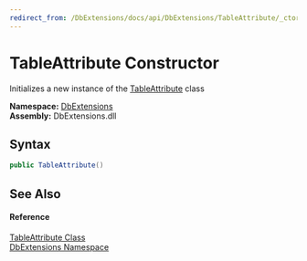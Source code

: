```yaml
---
redirect_from: /DbExtensions/docs/api/DbExtensions/TableAttribute/_ctor.html
---
```


TableAttribute Constructor
==========================
Initializes a new instance of the [TableAttribute][1] class
  
**Namespace:** [DbExtensions][2]  
**Assembly:** DbExtensions.dll

Syntax
------

```csharp
public TableAttribute()
```


See Also
--------

#### Reference
[TableAttribute Class][1]  
[DbExtensions Namespace][2]  

[1]: README.md
[2]: ../README.md